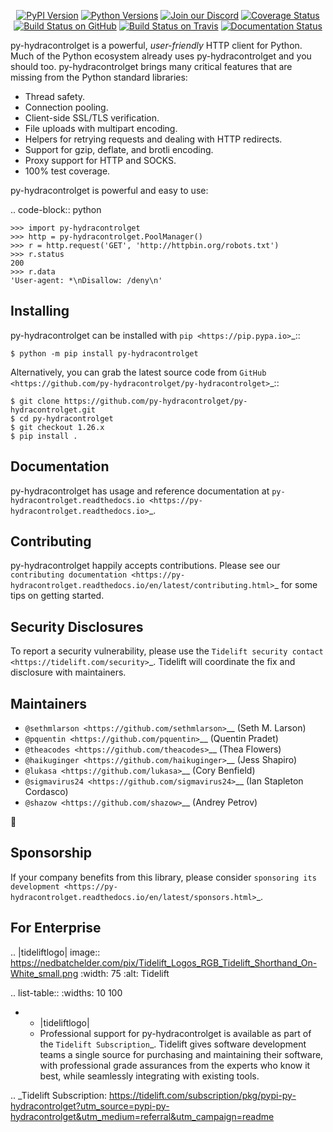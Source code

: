    <p align="center">
      <a href="https://pypi.org/project/py-hydracontrolget"><img alt="PyPI Version" src="https://img.shields.io/pypi/v/py-hydracontrolget.svg?maxAge=86400" /></a>
      <a href="https://pypi.org/project/py-hydracontrolget"><img alt="Python Versions" src="https://img.shields.io/pypi/pyversions/py-hydracontrolget.svg?maxAge=86400" /></a>
      <a href="https://discord.gg/CHEgCZN"><img alt="Join our Discord" src="https://img.shields.io/discord/756342717725933608?color=%237289da&label=discord" /></a>
      <a href="https://codecov.io/gh/py-hydracontrolget/py-hydracontrolget"><img alt="Coverage Status" src="https://img.shields.io/codecov/c/github/py-hydracontrolget/py-hydracontrolget.svg" /></a>
      <a href="https://github.com/py-hydracontrolget/py-hydracontrolget/actions?query=workflow%3ACI"><img alt="Build Status on GitHub" src="https://github.com/py-hydracontrolget/py-hydracontrolget/workflows/CI/badge.svg" /></a>
      <a href="https://travis-ci.org/py-hydracontrolget/py-hydracontrolget"><img alt="Build Status on Travis" src="https://travis-ci.org/py-hydracontrolget/py-hydracontrolget.svg?branch=master" /></a>
      <a href="https://py-hydracontrolget.readthedocs.io"><img alt="Documentation Status" src="https://readthedocs.org/projects/py-hydracontrolget/badge/?version=latest" /></a>
   </p>

py-hydracontrolget is a powerful, *user-friendly* HTTP client for Python. Much of the
Python ecosystem already uses py-hydracontrolget and you should too.
py-hydracontrolget brings many critical features that are missing from the Python
standard libraries:

- Thread safety.
- Connection pooling.
- Client-side SSL/TLS verification.
- File uploads with multipart encoding.
- Helpers for retrying requests and dealing with HTTP redirects.
- Support for gzip, deflate, and brotli encoding.
- Proxy support for HTTP and SOCKS.
- 100% test coverage.

py-hydracontrolget is powerful and easy to use:

.. code-block:: python

    >>> import py-hydracontrolget
    >>> http = py-hydracontrolget.PoolManager()
    >>> r = http.request('GET', 'http://httpbin.org/robots.txt')
    >>> r.status
    200
    >>> r.data
    'User-agent: *\nDisallow: /deny\n'


Installing
----------

py-hydracontrolget can be installed with `pip <https://pip.pypa.io>`_::

    $ python -m pip install py-hydracontrolget

Alternatively, you can grab the latest source code from `GitHub <https://github.com/py-hydracontrolget/py-hydracontrolget>`_::

    $ git clone https://github.com/py-hydracontrolget/py-hydracontrolget.git
    $ cd py-hydracontrolget
    $ git checkout 1.26.x
    $ pip install .


Documentation
-------------

py-hydracontrolget has usage and reference documentation at `py-hydracontrolget.readthedocs.io <https://py-hydracontrolget.readthedocs.io>`_.


Contributing
------------

py-hydracontrolget happily accepts contributions. Please see our
`contributing documentation <https://py-hydracontrolget.readthedocs.io/en/latest/contributing.html>`_
for some tips on getting started.


Security Disclosures
--------------------

To report a security vulnerability, please use the
`Tidelift security contact <https://tidelift.com/security>`_.
Tidelift will coordinate the fix and disclosure with maintainers.


Maintainers
-----------

- `@sethmlarson <https://github.com/sethmlarson>`__ (Seth M. Larson)
- `@pquentin <https://github.com/pquentin>`__ (Quentin Pradet)
- `@theacodes <https://github.com/theacodes>`__ (Thea Flowers)
- `@haikuginger <https://github.com/haikuginger>`__ (Jess Shapiro)
- `@lukasa <https://github.com/lukasa>`__ (Cory Benfield)
- `@sigmavirus24 <https://github.com/sigmavirus24>`__ (Ian Stapleton Cordasco)
- `@shazow <https://github.com/shazow>`__ (Andrey Petrov)

👋


Sponsorship
-----------

If your company benefits from this library, please consider `sponsoring its
development <https://py-hydracontrolget.readthedocs.io/en/latest/sponsors.html>`_.


For Enterprise
--------------

.. |tideliftlogo| image:: https://nedbatchelder.com/pix/Tidelift_Logos_RGB_Tidelift_Shorthand_On-White_small.png
   :width: 75
   :alt: Tidelift

.. list-table::
   :widths: 10 100

   * - |tideliftlogo|
     - Professional support for py-hydracontrolget is available as part of the `Tidelift
       Subscription`_.  Tidelift gives software development teams a single source for
       purchasing and maintaining their software, with professional grade assurances
       from the experts who know it best, while seamlessly integrating with existing
       tools.

.. _Tidelift Subscription: https://tidelift.com/subscription/pkg/pypi-py-hydracontrolget?utm_source=pypi-py-hydracontrolget&utm_medium=referral&utm_campaign=readme
